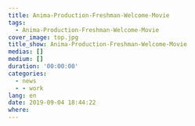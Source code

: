 ```yaml
---
title: Anima-Production-Freshman-Welcome-Movie
tags:
  - Anima-Production-Freshman-Welcome-Movie
cover_image: top.jpg
title_show: Anima-Production-Freshman-Welcome-Movie
medias: []
medium: []
duration: '00:00:00'
categories:
  - news
  - - work
lang: en
date: 2019-09-04 18:44:22
where:
---
```

<!--
# Tag Plugins
## Image
{% img [class names] /path/to/image [width] [height] "title text 'alt text'" %}

## Link
{% link text url [external] [title] %}

## YouTube
{% youtube video_id %}

## Vimeo
{% vimeo video_id [width] [height] %}

<!-- more -->
